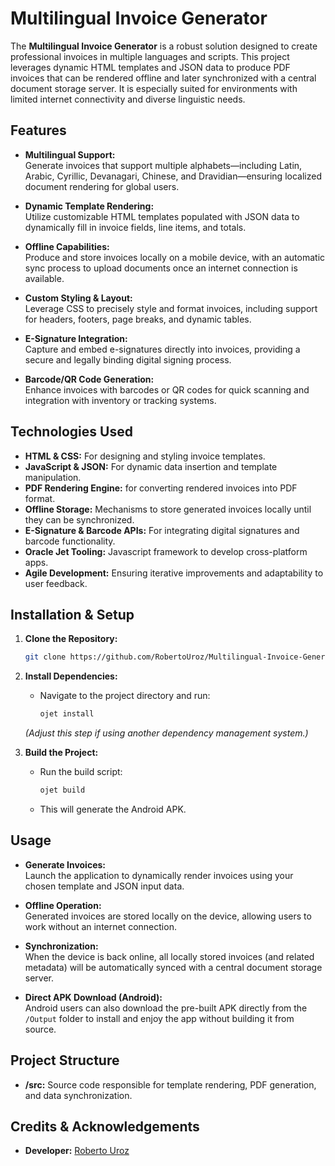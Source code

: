 # Multilingual Invoice Generator

The **Multilingual Invoice Generator** is a robust solution designed to create professional invoices in multiple languages and scripts. This project leverages dynamic HTML templates and JSON data to produce PDF invoices that can be rendered offline and later synchronized with a central document storage server. It is especially suited for environments with limited internet connectivity and diverse linguistic needs.

## Features

- **Multilingual Support:**  
  Generate invoices that support multiple alphabets—including Latin, Arabic, Cyrillic, Devanagari, Chinese, and Dravidian—ensuring localized document rendering for global users.

- **Dynamic Template Rendering:**  
  Utilize customizable HTML templates populated with JSON data to dynamically fill in invoice fields, line items, and totals.

- **Offline Capabilities:**  
  Produce and store invoices locally on a mobile device, with an automatic sync process to upload documents once an internet connection is available.

- **Custom Styling & Layout:**  
  Leverage CSS to precisely style and format invoices, including support for headers, footers, page breaks, and dynamic tables.

- **E-Signature Integration:**  
  Capture and embed e-signatures directly into invoices, providing a secure and legally binding digital signing process.

- **Barcode/QR Code Generation:**  
  Enhance invoices with barcodes or QR codes for quick scanning and integration with inventory or tracking systems.

## Technologies Used

- **HTML & CSS:** For designing and styling invoice templates.
- **JavaScript & JSON:** For dynamic data insertion and template manipulation.
- **PDF Rendering Engine:** for converting rendered invoices into PDF format.
- **Offline Storage:** Mechanisms to store generated invoices locally until they can be synchronized.
- **E-Signature & Barcode APIs:** For integrating digital signatures and barcode functionality.
- **Oracle Jet Tooling:** Javascript framework to develop cross-platform apps.
- **Agile Development:** Ensuring iterative improvements and adaptability to user feedback.

## Installation & Setup

1. **Clone the Repository:**

   ```bash
   git clone https://github.com/RobertoUroz/Multilingual-Invoice-Generator.git
   ```

2. **Install Dependencies:**
    - Navigate to the project directory and run:
      ```bash
      ojet install
      ```
   *(Adjust this step if using another dependency management system.)*

3. **Build the Project:**
    - Run the build script:
      ```bash
      ojet build
      ```
    - This will generate the Android APK.

## Usage

- **Generate Invoices:**  
  Launch the application to dynamically render invoices using your chosen template and JSON input data.

- **Offline Operation:**  
  Generated invoices are stored locally on the device, allowing users to work without an internet connection.

- **Synchronization:**  
  When the device is back online, all locally stored invoices (and related metadata) will be automatically synced with a central document storage server.

- **Direct APK Download (Android):**  
  Android users can also download the pre-built APK directly from the `/Output` folder to install and enjoy the app without building it from source.

## Project Structure

- **/src:** Source code responsible for template rendering, PDF generation, and data synchronization.

## Credits & Acknowledgements

- **Developer:** [Roberto Uroz](https://github.com/RobertoUroz)

